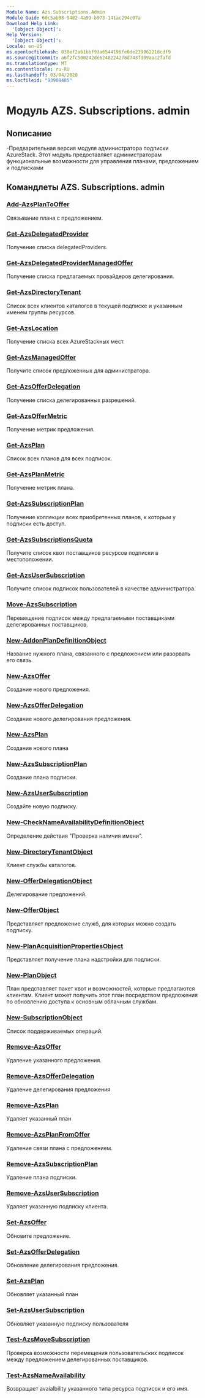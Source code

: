 ```yaml
---
Module Name: Azs.Subscriptions.Admin
Module Guid: 60c5ab08-9482-4a99-b973-141ac294c07a
Download Help Link:
  '[object Object]': 
Help Version:
  '[object Object]': 
Locale: en-US
ms.openlocfilehash: 030ef2a61bbf93a6544196fe0de239062218cdf9
ms.sourcegitcommit: a6f2fc500242de6248224278d743fd09aac2fafd
ms.translationtype: MT
ms.contentlocale: ru-RU
ms.lasthandoff: 03/04/2020
ms.locfileid: "93908485"
---
```

# Модуль AZS. Subscriptions. admin
## Nописание
-Предварительная версия модуля администратора подписки AzureStack.  Этот модуль предоставляет администраторам функциональные возможности для управления планами, предложением и подписками

## Командлеты AZS. Subscriptions. admin
### [Add-AzsPlanToOffer](Add-AzsPlanToOffer.md)
Связывание плана с предложением.

### [Get-AzsDelegatedProvider](Get-AzsDelegatedProvider.md)
Получение списка delegatedProviders.

### [Get-AzsDelegatedProviderManagedOffer](Get-AzsDelegatedProviderManagedOffer.md)
Получение списка предлагаемых провайдеров делегирования.

### [Get-AzsDirectoryTenant](Get-AzsDirectoryTenant.md)
Список всех клиентов каталогов в текущей подписке и указанным именем группы ресурсов.

### [Get-AzsLocation](Get-AzsLocation.md)
Получение списка всех AzureStackных мест.

### [Get-AzsManagedOffer](Get-AzsManagedOffer.md)
Получите список предложенных для администратора.

### [Get-AzsOfferDelegation](Get-AzsOfferDelegation.md)
Получение списка делегированных разрешений.

### [Get-AzsOfferMetric](Get-AzsOfferMetric.md)
Получение метрик предложения.

### [Get-AzsPlan](Get-AzsPlan.md)
Список всех планов для всех подписок.

### [Get-AzsPlanMetric](Get-AzsPlanMetric.md)
Получение метрик плана.

### [Get-AzsSubscriptionPlan](Get-AzsSubscriptionPlan.md)
Получение коллекции всех приобретенных планов, к которым у подписки есть доступ.

### [Get-AzsSubscriptionsQuota](Get-AzsSubscriptionsQuota.md)
Получите список квот поставщиков ресурсов подписки в местоположении.

### [Get-AzsUserSubscription](Get-AzsUserSubscription.md)
Получите список подписок пользователей в качестве администратора.

### [Move-AzsSubscription](Move-AzsSubscription.md)
Перемещение подписок между предлагаемыми поставщиками делегированных поставщиков.

### [New-AddonPlanDefinitionObject](New-AddonPlanDefinitionObject.md)
Название нужного плана, связанного с предложением или разорвать его связь.

### [New-AzsOffer](New-AzsOffer.md)
Создание нового предложения.

### [New-AzsOfferDelegation](New-AzsOfferDelegation.md)
Создание нового делегирования предложения.

### [New-AzsPlan](New-AzsPlan.md)
Создание нового плана

### [New-AzsSubscriptionPlan](New-AzsSubscriptionPlan.md)
Создание плана подписки.

### [New-AzsUserSubscription](New-AzsUserSubscription.md)
Создайте новую подписку.

### [New-CheckNameAvailabilityDefinitionObject](New-CheckNameAvailabilityDefinitionObject.md)
Определение действия "Проверка наличия имени".

### [New-DirectoryTenantObject](New-DirectoryTenantObject.md)
Клиент службы каталогов.

### [New-OfferDelegationObject](New-OfferDelegationObject.md)
Делегирование предложений.

### [New-OfferObject](New-OfferObject.md)
Представляет предложение служб, для которых можно создать подписку.

### [New-PlanAcquisitionPropertiesObject](New-PlanAcquisitionPropertiesObject.md)
Представляет получение плана надстройки для подписки.

### [New-PlanObject](New-PlanObject.md)
План представляет пакет квот и возможностей, которые предлагаются клиентам.
Клиент может получить этот план посредством предложения по обновлению доступа к основным облачным службам.

### [New-SubscriptionObject](New-SubscriptionObject.md)
Список поддерживаемых операций.

### [Remove-AzsOffer](Remove-AzsOffer.md)
Удаление указанного предложения.

### [Remove-AzsOfferDelegation](Remove-AzsOfferDelegation.md)
Удаление делегирования предложения

### [Remove-AzsPlan](Remove-AzsPlan.md)
Удаляет указанный план

### [Remove-AzsPlanFromOffer](Remove-AzsPlanFromOffer.md)
Удаление связи плана с предложением.

### [Remove-AzsSubscriptionPlan](Remove-AzsSubscriptionPlan.md)
Удаление плана подписки.

### [Remove-AzsUserSubscription](Remove-AzsUserSubscription.md)
Удаляет указанную подписку клиента.

### [Set-AzsOffer](Set-AzsOffer.md)
Обновите предложение.

### [Set-AzsOfferDelegation](Set-AzsOfferDelegation.md)
Обновление делегирования предложения.

### [Set-AzsPlan](Set-AzsPlan.md)
Обновляет указанный план

### [Set-AzsUserSubscription](Set-AzsUserSubscription.md)
Обновляет указанную подписку пользователя

### [Test-AzsMoveSubscription](Test-AzsMoveSubscription.md)
Проверка возможности перемещения пользовательских подписок между предложением делегированных поставщиков.

### [Test-AzsNameAvailability](Test-AzsNameAvailability.md)
Возвращает avaialbility указанного типа ресурса подписок и его имя.


